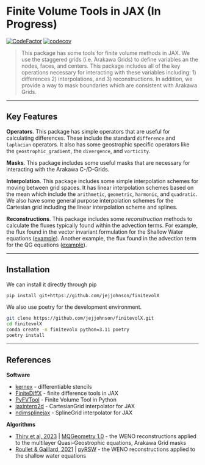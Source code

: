 # Finite Volume Tools in JAX (In Progress)
[![CodeFactor](https://www.codefactor.io/repository/github/jejjohnson/finitevolx/badge)](https://www.codefactor.io/repository/github/jejjohnson/finitevolx)
[![codecov](https://codecov.io/gh/jejjohnson/finitevolX/branch/main/graph/badge.svg?token=YGPQQEAK91)](https://codecov.io/gh/jejjohnson/finitevolX)

> This package has some tools for finite volume methods in JAX.
> We use the staggered grids (i.e. Arakawa Grids) to define variables an the nodes, faces, and centers.
> This package includes all of the key operations necessary for interacting with these variables including: 1) differences 2) interpolations, and 3) reconstructions.
> In addition, we provide a way to mask boundaries which are consistent with Arakawa Grids.



---
## Key Features

**Operators**. 
This package has simple operators that are useful for calculating differences. 
These include the standard `difference` and `laplacian` operators.
It also has some geostrophic specific operators like the `geostrophic_gradient`, the `divergence`, and `vorticity`.


**Masks**. 
This package includes some useful masks that are necessary for interacting with the Arakawa C-/D-Grids.


**Interpolation**.
This package includes some simple interpolation schemes for moving between grid spaces.
It has linear interpolation schemes based on the mean which include the `arithmetic`, `geometric`, `harmonic`, and `quadratic`.
We also have some general purpose interpolation schemes for the Cartesian grid including the linear interpolation scheme and splines.


**Reconstructions**.
This package includes some *reconstruction* methods to calculate the fluxes typically found within the advection terms.
For example, the flux found in the vector invariant formulation for the Shallow Water equations ([example](https://jejjohnson.github.io/jaxsw/sw-formulation#vector-invariant-formulation)).
Another example, the flux found in the advection term for the QG equations ([example](https://jejjohnson.github.io/jaxsw/qg-formulation#eq-qg-general)).

---
## Installation

We can install it directly through pip

```bash
pip install git+https://github.com/jejjohnson/finitevolX
```

We also use poetry for the development environment.

```bash
git clone https://github.com/jejjohnson/finitevolX.git
cd finitevolX
conda create -n finitevolx python=3.11 poetry
poetry install
```



---
## References

**Software**

* [kernex](https://github.com/ASEM000/kernex) - differentiable stencils
* [FiniteDiffX](https://github.com/ASEM000/finitediffX) - finite difference tools in JAX
* [PyFVTool](https://github.com/simulkade/PyFVTool) - Finite Volume Tool in Python
* [jaxinterp2d](https://github.com/adam-coogan/jaxinterp2d) - CartesianGrid interpolator for JAX
* [ndimsplinejax](https://github.com/nmoteki/ndimsplinejax) - SplineGrid interpolator for JAX

**Algorithms**

* [Thiry et al, 2023](https://egusphere.copernicus.org/preprints/2023/egusphere-2023-1715/) | [MQGeometry 1.0](https://github.com/louity/MQGeometry) - the WENO reconstructions applied to the multilayer Quasi-Geostrophic equations, Arakawa Grid masks
* [Roullet & Gaillard, 2021](https://agupubs.onlinelibrary.wiley.com/doi/full/10.1029/2021MS002663) | [pyRSW](https://github.com/pvthinker/pyRSW#pyrsw) - the WENO reconstructions applied to the shallow water equations